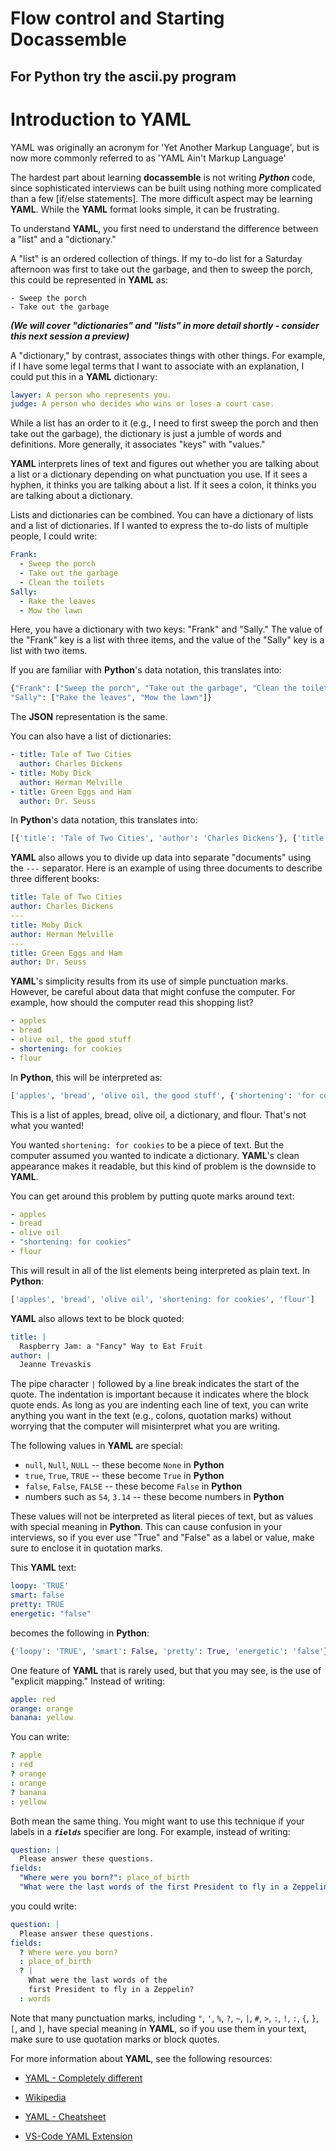 
# Flow control and Starting Docassemble

## For Python try the ascii.py program

# Introduction to YAML

YAML was originally an acronym for 'Yet Another Markup Language', but is now more commonly referred to as 'YAML Ain't Markup Language'

The hardest part about learning **docassemble** is not writing
***Python*** code, since sophisticated interviews can be built using
nothing more complicated than a few [if/else statements].  The more
difficult aspect may be learning **YAML**.  While the **YAML** format
looks simple, it can be frustrating.

To understand **YAML**, you first need to understand the difference
between a "list" and a "dictionary."

A "list" is an ordered collection of things.  If my to-do list for a
Saturday afternoon was first to take out the garbage, and then to
sweep the porch, this could be represented in **YAML** as:

```
- Sweep the porch
- Take out the garbage
```

***(We will cover "dictionaries" and "lists" in more detail shortly - consider this next session  a preview)***

A "dictionary," by contrast, associates things with other things.  For
example, if I have some legal terms that I want to associate with an
explanation, I could put this in a **YAML** dictionary:

```yaml
lawyer: A person who represents you.
judge: A person who decides who wins or loses a court case.
```

While a list has an order to it (e.g., I need to first sweep the porch and
then take out the garbage), the dictionary is just a jumble of words
and definitions.  More generally, it associates "keys" with "values."

**YAML** interprets lines of text and figures out whether you are
talking about a list or a dictionary depending on what punctuation you
use.  If it sees a hyphen, it thinks you are talking about a list.  If
it sees a colon, it thinks you are talking about a dictionary.

Lists and dictionaries can be combined.  You can have a dictionary of
lists and a list of dictionaries.  If I wanted to express the to-do
lists of multiple people, I could write:

```yaml
Frank:
  - Sweep the porch
  - Take out the garbage
  - Clean the toilets
Sally:
  - Rake the leaves
  - Mow the lawn
```

Here, you have a dictionary with two keys: "Frank" and "Sally."  The
value of the "Frank" key is a list with three items, and the value of
the "Sally" key is a list with two items.

If you are familiar with **Python**'s data notation, this translates
into:

```python
{"Frank": ["Sweep the porch", "Take out the garbage", "Clean the toilets"],
"Sally": ["Rake the leaves", "Mow the lawn"]}
```

The **JSON** representation is the same.

You can also have a list of dictionaries:

```yaml
- title: Tale of Two Cities
  author: Charles Dickens
- title: Moby Dick
  author: Herman Melville
- title: Green Eggs and Ham
  author: Dr. Seuss
```

In **Python**'s data notation, this translates into:

```python
[{'title': 'Tale of Two Cities', 'author': 'Charles Dickens'}, {'title': 'Moby Dick', 'author': 'Herman Melville'}, {'title': 'Green Eggs and Ham', 'author': 'Dr. Seuss'}]
```

**YAML** also allows you to divide up data into separate "documents"
using the `---` separator.  Here is an example of using three
documents to describe three different books:

```yaml
title: Tale of Two Cities
author: Charles Dickens
---
title: Moby Dick
author: Herman Melville
---
title: Green Eggs and Ham
author: Dr. Seuss
```

**YAML**'s simplicity results from its use of simple punctuation marks.
However, be careful about data that might confuse the computer.  For
example, how should the computer read this shopping list?

```yaml
- apples
- bread
- olive oil, the good stuff
- shortening: for cookies
- flour
```

In **Python**, this will be interpreted as:

```python
['apples', 'bread', 'olive oil, the good stuff', {'shortening': 'for cookies'}, 'flour']
```

This is a list of apples, bread, olive oil, a dictionary, and flour.
That's not what you wanted!

You wanted `shortening: for cookies` to be a piece of text.  But the
computer assumed you wanted to indicate a dictionary.  **YAML**'s clean
appearance makes it readable, but this kind of problem is the downside
to **YAML**.

You can get around this problem by putting quote marks around text:

```yaml
- apples
- bread
- olive oil
- "shortening: for cookies"
- flour
```

This will result in all of the list elements being interpreted as
plain text.  In **Python**:

```python
['apples', 'bread', 'olive oil', 'shortening: for cookies', 'flour']
```

**YAML** also allows text to be block quoted:

```yaml
title: |
  Raspberry Jam: a "Fancy" Way to Eat Fruit
author: |
  Jeanne Trevaskis
```

The pipe character `|` followed by a line break indicates the start of
the quote.  The indentation is important because it indicates where
the block quote ends.  As long as you are indenting each line of text,
you can write anything you want in the text (e.g., colons, quotation
marks) without worrying that the computer will misinterpret what you
are writing.

The following values in **YAML** are special:

* `null`, `Null`, `NULL` -- these become `None` in **Python**
* `true`, `True`, `TRUE` -- these become `True` in **Python**
* `false`, `False`, `FALSE` -- these become `False` in **Python**
* numbers such as `54`, `3.14` -- these become numbers in **Python**

These values will not be interpreted as literal pieces of text, but as
values with special meaning in **Python**.  This can cause confusion in
your interviews, so if you ever use "True" and "False" as a label or
value, make sure to enclose it in quotation marks.

This **YAML** text:

```yaml
loopy: 'TRUE'
smart: false
pretty: TRUE
energetic: "false"
```

becomes the following in **Python**:

```python
{'loopy': 'TRUE', 'smart': False, 'pretty': True, 'energetic': 'false'}
```

One feature of **YAML** that is rarely used, but that you may see, is
the use of "explicit mapping."  Instead of writing:

```yaml
apple: red
orange: orange
banana: yellow
```

You can write:

```yaml
? apple
: red
? orange
: orange
? banana
: yellow
```

Both mean the same thing.  You might want to use this technique if
your labels in a ***`fields`*** specifier are long.  For example, instead
of writing:

```yaml
question: |
  Please answer these questions.
fields:
  "Where were you born?": place_of_birth
  "What were the last words of the first President to fly in a Zeppelin?": words
```

you could write:

```yaml
question: |
  Please answer these questions.
fields:
  ? Where were you born?
  : place_of_birth
  ? |
    What were the last words of the 
    first President to fly in a Zeppelin?
  : words
```

Note that many punctuation marks, including `"`, `'`, `%`, `?`, `~`, `|`, `#`, `>`, `:`, `!`, `:`, `{`, `}`,
`[`, and `]`, have special meaning in **YAML**, so if you use them in
your text, make sure to use quotation marks or block quotes.

For more information about **YAML**, see the following resources:

* [YAML - Completely different](http://jessenoller.com/blog/2009/04/13/yaml-aint-markup-language-completely-different)

* [Wikipedia](https://en.wikipedia.org/wiki/YAML)

* [YAML - Cheatsheet](https://kapeli.com/cheat_sheets/YAML.docset/Contents/Resources/Documents/index)

* [VS-Code YAML Extension](https://marketplace.visualstudio.com/items?itemName=redhat.vscode-yaml)
